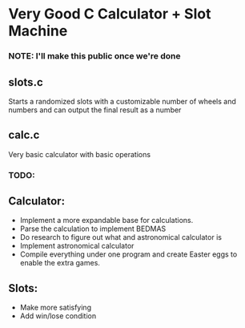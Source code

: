 # Very Good C Calculator + Slot Machine
### NOTE: I'll make this public once we're done

## slots.c
Starts a randomized slots with a customizable number of wheels and numbers and can output the final result as a number

## calc.c
Very basic calculator with basic operations

### TODO:

## Calculator:
- Implement a more expandable base for calculations.
- Parse the calculation to implement BEDMAS
- Do research to figure out what and astronomical calculator is
- Implement astronomical calculator
- Compile everything under one program and create Easter eggs to enable the extra games.    

## Slots:
- Make more satisfying
- Add win/lose condition
